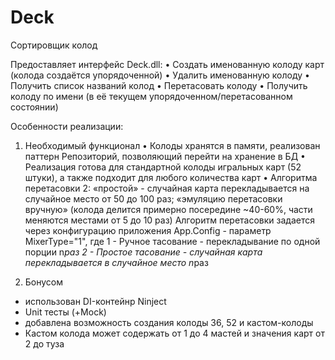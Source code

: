 # Deck
﻿Сортировщик колод

Предоставляет интерфейс Deck.dll:
•	Создать именованную колоду карт (колода создаётся упорядоченной)
•	Удалить именованную колоду
•	Получить список названий колод
•	Перетасовать колоду
•	Получить колоду по имени (в её текущем упорядоченном/перетасованном состоянии)

Особенности реализации:
1. Необходимый функционал
•	Колоды хранятся в памяти, реализован паттерн Репозиторий, позволяющий перейти на хранение в БД
•	Реализация готова для стандартной колоды игральных карт (52 штуки), а также подходит для любого количества карт
•	Алгоритма перетасовки 2:
	«простой» - случайная карта перекладывается на случайное место от 50 до 100 раз; 
	«эмуляцию перетасовки вручную» (колода делится примерно посередине ~40-60%, части меняются местами от 5 до 10 раз)
Алгоритм перетасовки задается через конфигурацию приложения App.Config - параметр MixerType="1",
где 1 - Ручное тасование - перекладывание по одной порции n*раз 
    2 - Простое тасование - случайная карта перекладывается в случайное место n*раз

2. Бонусом
- использован DI-контейнр Ninject
- Unit тесты (+Mock)
- добавлена возможность создания колоды 36, 52 и кастом-колоды
- Кастом колода может содержать от 1 до 4 мастей и значения карт от 2 до туза
